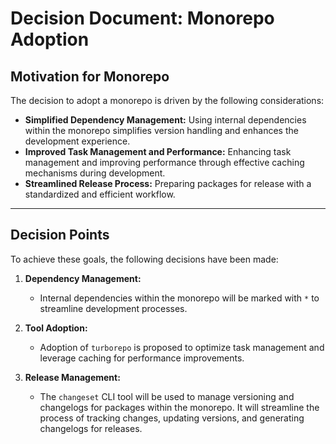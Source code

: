 # Decision Document: Monorepo Adoption

## Motivation for Monorepo

The decision to adopt a monorepo is driven by the following considerations:

- **Simplified Dependency Management:** Using internal dependencies within the monorepo simplifies version handling and enhances the development experience.
- **Improved Task Management and Performance:** Enhancing task management and improving performance through effective caching mechanisms during development.
- **Streamlined Release Process:** Preparing packages for release with a standardized and efficient workflow.

---

## Decision Points

To achieve these goals, the following decisions have been made:

1. **Dependency Management:**

   - Internal dependencies within the monorepo will be marked with `*` to streamline development processes.

2. **Tool Adoption:**

   - Adoption of `turborepo` is proposed to optimize task management and leverage caching for performance improvements.

3. **Release Management:**
   - The `changeset` CLI tool will be used to manage versioning and changelogs for packages within the monorepo. It will streamline the process of tracking changes, updating versions, and generating changelogs for releases.
